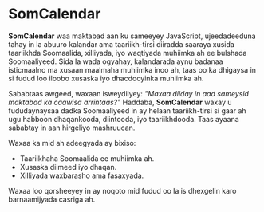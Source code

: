 # SomCalendar
**SomCalendar** waa maktabad aan ku sameeyey JavaScript, ujeedadeeduna tahay in la abuuro kalandar ama taariikh-tirsi diiradda saaraya xusida taariikhda Soomaalida, xilliyada, iyo waqtiyada muhiimka ah ee bulshada Soomaaliyeed. Sida la wada ogyahay, kalandarada aynu badanaa isticmaalno ma xusaan maalmaha muhiimka inoo ah, taas oo ka dhigaysa in si fudud loo iloobo xusaska iyo dhacdooyinka muhiimka ah.

Sababtaas awgeed, waxaan isweydiiyey: *"Maxaa diiday in aad sameysid maktabad ka caawisa arrintaas?"* Haddaba, **SomCalendar** waxay u fududaynaysaa dadka Soomaaliyeed in ay helaan taariikh-tirsi si gaar ah ugu habboon dhaqankooda, diintooda, iyo taariikhdooda. Taas ayaana sababtay in aan hirgeliyo mashruucan. 

Waxaa ka mid ah adeegyada ay bixiso:
- Taariikhaha Soomaalida ee muhiimka ah.
- Xusaska diimeed iyo dhaqan.
- Xilliyada waxbarasho ama fasaxyada. 

Waxaa loo qorsheeyey in ay noqoto mid fudud oo la is dhexgelin karo barnaamijyada casriga ah.